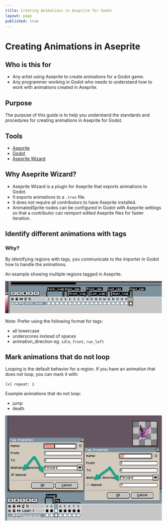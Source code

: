 ```yaml
---
title: Creating Animations in Aseprite for Godot
layout: page
published: true
---
```


# Creating Animations in Aseprite

## Who is this for

- Any artist using Aseprite to create animations for a Godot game.
- Any programmer working in Godot who needs to understand how to work with animations created in Aseprite.

## Purpose

The purpose of this guide is to help you understand the standards and procedures for creating animations in Aseprite for Godot.

## Tools

- [Aseprite](https://www.aseprite.org/)
- [Godot](https://godotengine.org/)
- [Aseprite Wizard](https://godotengine.org/asset-library/asset/713)

## Why Aseprite Wizard?

- Aseprite Wizard is a plugin for Aseprite that exports animations to Godot.
- It exports animations to a `.tres` file.
- It does not require all contributors to have Aseprite installed.
- AnimatedSprite nodes can be configured in Godot with Aseprite settings so that a contributor can reimport edited Aseprite files for faster iteration.

## Identify different animations with tags

### Why?

By identifying regions with tags, you communicate to the importer in Godot how to handle the animations.

An example showing multiple regions tagged in Aseprite.

![Multiple tagged regions in Aseprite](image-3.png)

Note: Prefer using the following format for tags:

- all lowercase
- underscores instead of spaces
- animation_direction eg. `idle_front`, `run_left`

## Mark animations that do not loop

Looping is the default behavior for a region. If you have an animation that does not loop, you can mark it with:

`[x] repeat: 1`

Example animations that do not loop:

- jump
- death

![Aseprite with tagged regions](image-2.png)
